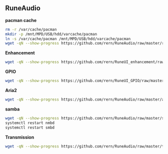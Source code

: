 RuneAudio
---

**pacman cache**
```sh
rm -r /var/cache/pacman
mkdir -p /mnt/MPD/USB/hdd/varcache/pacman
ln -s /var/cache/pacman /mnt/MPD/USB/hdd/varcache/pacman
wget -qN --show-progress https://github.com/rern/RuneAudio/raw/master/rankmirrors/rankmirrors.sh; chmod +x rankmirrors.sh; ./rankmirrors.sh
```

**Enhancement**
```sh
wget -qN --show-progress https://github.com/rern/RuneUI_enhancement/raw/master/install.sh; chmod +x install.sh; ./install.sh
```

**GPIO**
```sh
wget -qN --show-progress https://github.com/rern/RuneUI_GPIO/raw/master/install.sh; chmod +x install.sh; ./install.sh
```

**Aria2**
```sh
wget -qN --show-progress https://github.com/rern/RuneAudio/raw/master/aria2/install.sh; chmod +x install.sh; ./install.sh
```

**samba**
```sh
wget -qN --show-progress https://github.com/rern/RuneAudio/raw/master/samba/smb-dev.conf
systemctl restart nmbd
systemctl restart smbd
```

**Transmission**
```sh
wget -qN --show-progress https://github.com/rern/RuneAudio/raw/master/transmission/install.sh; chmod +x install.sh; ./install.sh
```
